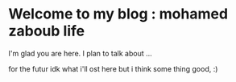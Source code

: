 # Welcome to my blog : mohamed zaboub life

I'm glad you are here. I plan to talk about ...

for the futur idk what i'll ost here but i think some thing good, :)
